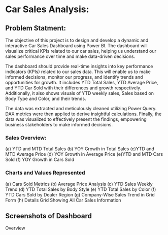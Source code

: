 # Car Sales Analysis:

## Problem Statment: 
The objective of this project is to design and develop a dynamic and interactive Car Sales Dashboard using Power BI. The dashboard will visualize critical KPIs related to our car sales, helping us understand our sales performance over time and make data-driven decisions.

The dashboard should provide real-time insights into key performance indicators (KPIs) related to our sales data. This will enable us to make informed decisions, monitor our progress, and identify trends and opportunities for growth. It includes YTD Total Sales, YTD Average Price, and YTD Car Sold with their differences and growth respectively. Additionally, it also shows visuals of YTD weekly sales, Sales based on Body Type and Color, and their trends.

The data was extracted and meticulously cleaned utilizing Power Query. DAX metrics were then applied to derive insightful calculations. Finally, the data was visualized to effectively present the findings, empowering business stakeholders to make informed decisions.

### Sales Overview:
 (a) YTD and MTD Total Sales
 (b) YOY Growth in Total Sales
 (c)YTD and MTD Average Price
 (d) YOY Growth in Average Price
 (e)YTD and MTD Cars Sold
 (f) YOY Growth in Cars Sold

### Charts and Values Represented
(a) Cars Sold Metrics
(b) Average Price Analysis
(c) YTD Sales Weekly Trend
(d) YTD Total Sales by Body Style
(e) YTD Total Sales by Color
(f) YTD Cars Sold by Dealer Region
(g) Company-Wise Sales Trend in Grid Form
(h) Details Grid Showing All Car Sales Information

## Screenshots of Dashboard 
Overview 
